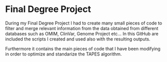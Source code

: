 # Final Degree Project

During my Final Degree Project I had to create many small pieces of code to filter and merge relevant information from the data obtained from different databases such as OMIM, ClinVar, Genome Project etc...
In this GitHub are included the scripts I created and used also with the resulting outputs.

Furthermore it contains the main pieces of code that I have been modifying in order to optimize and standarize the TAPES algorithm.
